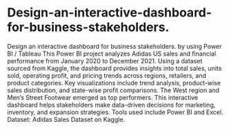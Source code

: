 # Design-an-interactive-dashboard-for-business-stakeholders.
Design an interactive dashboard for business stakeholders. by using Power BI / Tableau
This Power BI project analyzes Adidas US sales and financial performance from January 2020 to December 2021. Using a dataset sourced from Kaggle, the dashboard provides insights into total sales, units sold, operating profit, and pricing trends across regions, retailers, and product categories. Key visualizations include trend analysis, product-wise sales distribution, and state-wise profit comparisons. The West region and Men’s Street Footwear emerged as top performers. This interactive dashboard helps stakeholders make data-driven decisions for marketing, inventory, and expansion strategies. Tools used include Power BI and Excel. Dataset: Adidas Sales Dataset on Kaggle.
